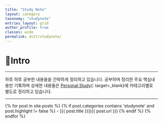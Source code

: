 ```yaml
---
title: "Study Note"
layout: category
taxonomy: "studynote"
entries_layout: grid
author_profile: true
classes: wide
permalink: ds17/studynote/
---
```


# 📌Intro
---
하루 하루 공부한 내용들을 간략하게 정리하고 있습니다. 공부하며 정리한 주요 핵심내용만 기록하며 상세한 내용들은 [Personal Study](https://kimgabe.github.io/personal_study/){: target=_blank}에 카테고리별로 별도로 정리하고 있습니다.

---


{% for post in site.posts %}
  {% if post.categories contains 'studynote' and post.highlight != false %}
    - [{{ post.title }}]({{ post.url }})
  {% endif %}
{% endfor %}
